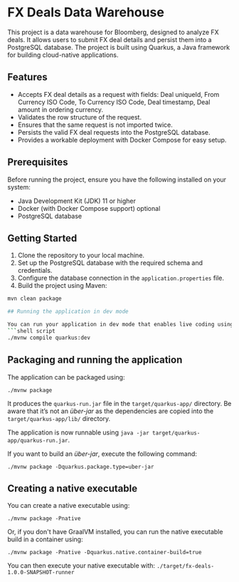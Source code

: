 # FX Deals Data Warehouse

This project is a data warehouse for Bloomberg, designed to analyze FX deals. 
It allows users to submit FX deal details and persist them into a PostgreSQL database. 
The project is built using Quarkus, a Java framework for building cloud-native applications.

## Features

- Accepts FX deal details as a request with fields: Deal uniqueId, From Currency ISO Code, To Currency ISO Code, Deal timestamp, Deal amount in ordering currency.
- Validates the row structure of the request.
- Ensures that the same request is not imported twice.
- Persists the valid FX deal requests into the PostgreSQL database.
- Provides a workable deployment with Docker Compose for easy setup.

## Prerequisites

Before running the project, ensure you have the following installed on your system:

- Java Development Kit (JDK) 11 or higher
- Docker (with Docker Compose support) optional
- PostgreSQL database

## Getting Started

1. Clone the repository to your local machine.
2. Set up the PostgreSQL database with the required schema and credentials.
3. Configure the database connection in the `application.properties` file.
4. Build the project using Maven:

```bash
mvn clean package

## Running the application in dev mode

You can run your application in dev mode that enables live coding using:
```shell script
./mvnw compile quarkus:dev
```

## Packaging and running the application

The application can be packaged using:
```shell script
./mvnw package
```
It produces the `quarkus-run.jar` file in the `target/quarkus-app/` directory.
Be aware that it’s not an _über-jar_ as the dependencies are copied into the `target/quarkus-app/lib/` directory.

The application is now runnable using `java -jar target/quarkus-app/quarkus-run.jar`.

If you want to build an _über-jar_, execute the following command:
```shell script
./mvnw package -Dquarkus.package.type=uber-jar
```

## Creating a native executable

You can create a native executable using:
```shell script
./mvnw package -Pnative
```

Or, if you don't have GraalVM installed, you can run the native executable build in a container using:
```shell script
./mvnw package -Pnative -Dquarkus.native.container-build=true
```

You can then execute your native executable with: `./target/fx-deals-1.0.0-SNAPSHOT-runner`
